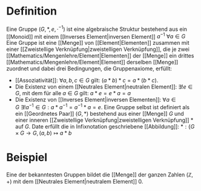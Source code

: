 # Definition
Eine Gruppe $(G, *, e, \cdot^{-1})$ ist eine algebraische Struktur bestehend aus ein [[Monoid]] mit einem [[Inverses Element|inversen Element]] $a^{-1} \ \forall a \in G$
Eine Gruppe ist eine [[Menge]] von [[Element|Elementen]] zusammen mit einer [[Zweistellige Verknüpfung|zweistelligen Verknüpfung]], die je zwei [[Mathematics/Mengenlehre/Element|Elementen]] der [[Menge]] ein drittes [[Mathematics/Mengenlehre/Element|Element]] derselben [[Menge]] zuordnet und dabei drei Bedingungen, die Gruppenaxiome, erfüllt:
- [[Assoziativität]]: $\forall a, b, c \in G$ gilt:
    $(a * b) * c = a * (b * c).$
- Die Existenz von einem [[Neutrales Element|neutralen Element]]: $\exists! e \in G$, mit dem für alle $a \in G$ gilt:
    $a * e = e * a = a$
- Die Existenz von [[Inverses Element|inversen Elementen]]: 
    $\forall a \in G \ \exists! a^{-1} \in G: a * a^{-1} = a^{-1}*a = e$.
Eine Gruppe selbst ist definiert als ein [[Geordnetes Paar]] $(G, *)$ bestehend aus einer [[Menge]] $G$ und einer inneren [[Zweistellige Verknüpfung|zweistelligen Verknüpfung]] $*$ auf $G$. Date erfüllt die in Infixnotation geschriebene [[Abbildung]]:
$*:\Bigg\{G \times G \to G, (a, b) \mapsto a*b$

# Beispiel
Eine der bekanntesten Gruppen bildet die [[Menge]] der ganzen Zahlen $(\mathbb Z, +)$ mit dem [[Neutrales Element|neutralem Element]] $0$.
